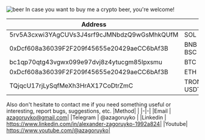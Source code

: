 ![beer](https://github.com/user-attachments/assets/c9408f36-b470-466b-b735-08acdb3c4bc7) In case you want to buy me a crypto beer, you're welcome!

|Address |  |
|--|--|
|5rv5A3cxwi3YAgCUVs3J4srf9cJMNbdzQ9wGsMhkQUfM | SOL |
|0xDcf608a36039F2F209f45655e20429aeCC6bAf3B | BNB BSC |
|bc1qp70qtg43vgwx099e97dvj8z4ytucgm85lpxsmu | BTC |
|0xDcf608a36039F2F209f45655e20429aeCC6bAf3B | ETH |
|TQjqcU17rjLySqfMeXh3HrAX17CoDtrZmC | TRON USDT |

Also don't hesitate to contact me if you need something useful or interesting, report bugs, suggestions, etc.
|Method| |
|-|-|
|Email | azagoruyko@gmail.com|
|Telegram | @azagoruyko |
|Linkedin | https://www.linkedin.com/in/alexander-zagoruyko-1992a824|
|Youtube|  https://www.youtube.com/@azagoruyko|

